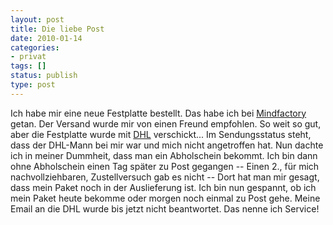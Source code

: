 ```yaml
---
layout: post
title: Die liebe Post
date: 2010-01-14
categories:
- privat
tags: []
status: publish
type: post
---
```


Ich habe mir eine neue Festplatte bestellt. Das habe ich bei [Mindfactory] getan. Der Versand wurde mir von
einen Freund empfohlen. So weit so gut, aber die Festplatte wurde mit
[DHL] verschickt... Im Sendungsstatus steht, dass der DHL-Mann bei mir war und mich nicht angetroffen hat.
Nun dachte ich in meiner Dummheit, dass man ein Abholschein bekommt. Ich bin dann ohne Abholschein einen
Tag später zu Post gegangen -- Einen 2., für mich nachvollziehbaren, Zustellversuch gab es nicht --
Dort hat man mir gesagt, dass mein Paket noch in der Auslieferung ist. Ich bin nun gespannt,
ob ich mein Paket heute bekomme oder morgen noch einmal zu Post gehe.
Meine Email an die DHL wurde bis jetzt nicht beantwortet. Das nenne ich Service!


[Mindfactory]: http://www.mindfactory.de
[DHL]: http://www.dhl.de/
